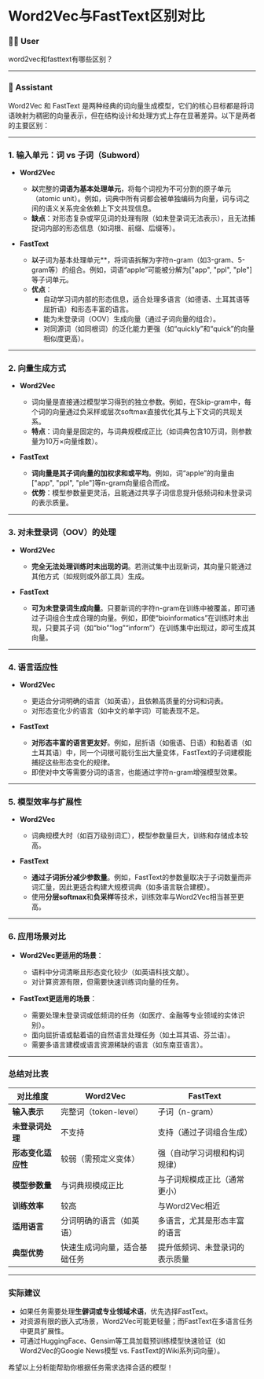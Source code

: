 # Word2Vec与FastText区别对比

### 🧑‍💻 User

word2vec和fasttext有哪些区别？

---

### 🤖 Assistant

Word2Vec 和 FastText 是两种经典的词向量生成模型，它们的核心目标都是将词语映射为稠密的向量表示，但在结构设计和处理方式上存在显著差异。以下是两者的主要区别：

---

### **1. 输入单元：词 vs 子词（Subword）**
- **Word2Vec**  
  - **以**完整的**词语为基本处理单元**，将每个词视为不可分割的原子单元（atomic unit）。例如，词典中所有词都会被单独编码为向量，词与词之间的语义关系完全依赖上下文共现信息。  
  - **缺点**：对形态复杂或罕见词的处理有限（如未登录词无法表示），且无法捕捉词内部的形态信息（如词根、前缀、后缀等）。

- **FastText**  
  - **以**子词为基本处理单元**，将词语拆解为字符n-gram（如3-gram、5-gram等）的组合。例如，词语“apple”可能被分解为["app", "ppl", "ple"]等子词单元。  
  - **优点**：  
    - 自动学习词内部的形态信息，适合处理多语言（如德语、土耳其语等屈折语）和形态丰富的语言。  
    - 能为未登录词（OOV）生成向量（通过子词向量的组合）。  
    - 对同源词（如同根词）的泛化能力更强（如“quickly”和“quick”的向量相似度更高）。

---

### **2. 向量生成方式**
- **Word2Vec**  
  - 词向量是直接通过模型学习得到的独立参数。例如，在Skip-gram中，每个词的向量通过负采样或层次softmax直接优化其与上下文词的共现关系。  
  - **特点**：词向量是固定的，与词典规模成正比（如词典包含10万词，则参数量为10万×向量维数）。

- **FastText**  
  - **词向量是其子词向量的加权求和或平均**。例如，词“apple”的向量由["app", "ppl", "ple"]等n-gram向量组合而成。  
  - **优势**：模型参数量更灵活，且能通过共享子词信息提升低频词和未登录词的表示质量。

---

### **3. 对未登录词（OOV）的处理**
- **Word2Vec**  
  - **完全无法处理训练时未出现的词**。若测试集中出现新词，其向量只能通过其他方式（如规则或外部工具）生成。

- **FastText**  
  - **可为未登录词生成向量**。只要新词的字符n-gram在训练中被覆盖，即可通过子词组合生成合理的向量。例如，即使“bioinformatics”在训练时未出现，只要其子词（如“bio”“log”“inform”）在训练集中出现过，即可生成其向量。

---

### **4. 语言适应性**
- **Word2Vec**  
  - 更适合分词明确的语言（如英语），且依赖高质量的分词和词表。  
  - 对形态变化少的语言（如中文的单字词）可能表现不足。

- **FastText**  
  - **对形态丰富的语言更友好**。例如，屈折语（如俄语、日语）和黏着语（如土耳其语）中，同一个词根可能衍生出大量变体，FastText的子词建模能捕捉这些形态变化的规律。  
  - 即使对中文等需要分词的语言，也能通过字符n-gram增强模型效果。

---

### **5. 模型效率与扩展性**
- **Word2Vec**  
  - 词典规模大时（如百万级别词汇），模型参数量巨大，训练和存储成本较高。

- **FastText**  
  - **通过子词拆分减少参数量**。例如，FastText的参数量取决于子词数量而非词汇量，因此更适合构建大规模词典（如多语言联合建模）。  
  - 使用**分层softmax**和**负采样**等技术，训练效率与Word2Vec相当甚至更高。

---

### **6. 应用场景对比**
- **Word2Vec更适用的场景**：  
  - 语料中分词清晰且形态变化较少（如英语科技文献）。  
  - 对计算资源有限，但需要快速训练词向量的任务。

- **FastText更适用的场景**：  
  - 需要处理未登录词或低频词的任务（如医疗、金融等专业领域的实体识别）。  
  - 面向屈折语或黏着语的自然语言处理任务（如土耳其语、芬兰语）。  
  - 需要多语言建模或语言资源稀缺的语言（如东南亚语言）。

---

### **总结对比表**
| **对比维度**       | **Word2Vec**                     | **FastText**                            |
|--------------------|----------------------------------|-----------------------------------------|
| **输入表示**       | 完整词（token-level）            | 子词（n-gram）                          |
| **未登录词处理**   | 不支持                           | 支持（通过子词组合生成）                |
| **形态变化适应性** | 较弱（需预定义变体）             | 强（自动学习词根和构词规律）            |
| **模型参数量**     | 与词典规模成正比                 | 与子词规模成正比（通常更小）            |
| **训练效率**       | 较高                             | 与Word2Vec相近                          |
| **适用语言**       | 分词明确的语言（如英语）         | 多语言，尤其是形态丰富的语言            |
| **典型优势**       | 快速生成词向量，适合基础任务     | 提升低频词、未登录词的表示质量          |

---

### **实际建议**
- 如果任务需要处理**生僻词或专业领域术语**，优先选择FastText。  
- 对资源有限的嵌入式场景，Word2Vec可能更轻量；而FastText在多语言任务中更具扩展性。  
- 可通过HuggingFace、Gensim等工具加载预训练模型快速验证（如Word2Vec的Google News模型 vs. FastText的Wiki系列词向量）。  

希望以上分析能帮助你根据任务需求选择合适的模型！